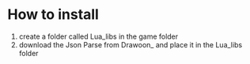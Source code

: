 # How to install
1. create a folder called Lua_libs in the game folder
2. download the Json Parse from Drawoon_ and place it in the Lua_libs folder

